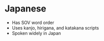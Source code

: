 # Japanese

- Has SOV word order
- Uses kanjo, hirigana, and katakana scripts
- Spoken widely in Japan